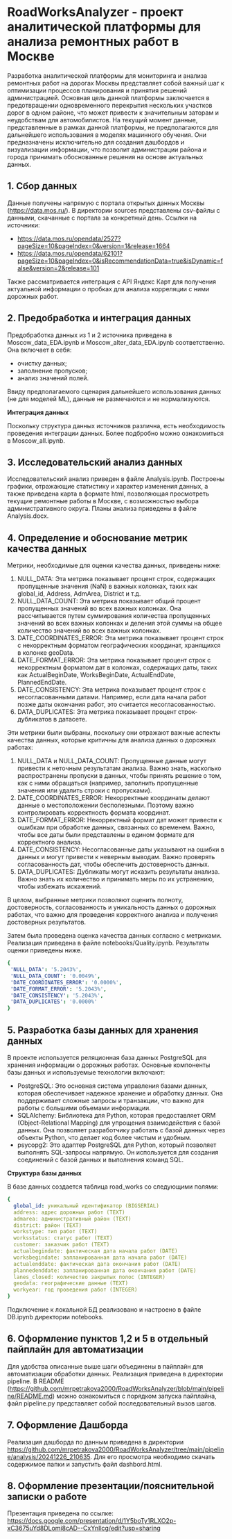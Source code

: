 # RoadWorksAnalyzer - проект аналитической платформы для анализа ремонтных работ в Москве
Разработка аналитической платформы для мониторинга и анализа ремонтных работ на дорогах Москвы представляет собой важный шаг к оптимизации процессов планирования и принятия решений администрацией. Основная цель данной платформы заключается в предотвращении одновременного перекрытия нескольких участков дорог в одном районе, что может привести к значительным заторам и неудобствам для автомобилистов. На текущий момент данные, представленные в рамках данной платформы, не предполагаются для дальнейшего использования в моделях машинного обучения. Они предназначены исключительно для создания дашбордов и визуализации информации, что позволит администрации района и города принимать обоснованные решения на основе актуальных данных.

## 1. Сбор данных
Данные получены напрямую с портала открытых данных Москвы (https://data.mos.ru/). В директории sources представлены csv-файлы с данными, скачанные с портала за конкретный день.
Ссылки на источники:
- https://data.mos.ru/opendata/2527?pageSize=10&pageIndex=0&version=1&release=1664
- https://data.mos.ru/opendata/62101?pageSize=10&pageIndex=0&isRecommendationData=true&isDynamic=false&version=2&release=101

Также рассматривается интеграция с API Яндекс Карт для получения актуальной информации о пробках для анализа корреляции с ними дорожных работ.

## 2. Предобработка и интеграция данных
Предобработка данных из 1 и 2 источника приведена в Moscow_data_EDA.ipynb и Moscow_alter_data_EDA.ipynb соответственно.
Она включает в себя:
- очистку данных;
- заполнение пропусков;
- анализ значений полей.
  
Ввиду предполагаемого сценария дальнейшего использования данных (не для моделей ML), данные не размечаются и не нормализуются.

**Интеграция данных**

Поскольку структура данных источников различна, есть необходимость проведения интеграции данных. Более подбробно можно ознакомиться в Moscow_all.ipynb.

## 3. Исследовательский анализ данных
Исследовательский анализ приведен в файле Analysis.ipynb. Построены графики, отражающие статистику и характер изменения данных, а также приведена карта в формате html, позволяющая просмотреть текущие ремонтные работы в Москве, с возможностью выбора административного округа. Планы анализа приведены в файле Analysis.docx.

## 4. Определение и обоснование метрик качества данных
Метрики, необходимые для оценки качества данных, приведены ниже:

1. NULL_DATA: Эта метрика показывает процент строк, содержащих пропущенные значения (NaN) в важных колонках, таких как global_id, Address, AdmArea, District и т.д.
2. NULL_DATA_COUNT: Эта метрика показывает общий процент пропущенных значений во всех важных колонках. Она рассчитывается путем суммирования количества пропущенных значений во всех важных колонках и деления этой суммы на общее количество значений во всех важных колонках.
3. DATE_COORDINATES_ERROR: Эта метрика показывает процент строк с некорректным форматом географических координат, хранящихся в колонке geoData.
4. DATE_FORMAT_ERROR: Эта метрика показывает процент строк с некорректным форматом дат в колонках, содержащих даты, таких как ActualBeginDate, WorksBeginDate, ActualEndDate, PlannedEndDate.
5. DATE_CONSISTENCY: Эта метрика показывает процент строк с несогласованными датами. Например, если дата начала работ позже даты окончания работ, это считается несогласованностью.
6. DATA_DUPLICATES: Эта метрика показывает процент строк-дубликатов в датасете.

Эти метрики были выбраны, поскольку они отражают важные аспекты качества данных, которые критичны для анализа данных о дорожных работах:

1. NULL_DATA и NULL_DATA_COUNT: Пропущенные данные могут привести к неточным результатам анализа. Важно знать, насколько распространены пропуски в данных, чтобы принять решение о том, как с ними обращаться (например, заполнить пропущенные значения или удалить строки с пропусками).
2. DATE_COORDINATES_ERROR: Некорректные координаты делают данные о местоположении бесполезными. Поэтому важно контролировать корректность формата координат.
3. DATE_FORMAT_ERROR: Некорректный формат дат может привести к ошибкам при обработке данных, связанных со временем. Важно, чтобы все даты были представлены в едином формате для корректного анализа.
4. DATE_CONSISTENCY: Несогласованные даты указывают на ошибки в данных и могут привести к неверным выводам. Важно проверять согласованность дат, чтобы обеспечить достоверность данных.
5. DATA_DUPLICATES: Дубликаты могут исказить результаты анализа. Важно знать их количество и принимать меры по их устранению, чтобы избежать искажений.
   
В целом, выбранные метрики позволяют оценить полноту, достоверность, согласованность и уникальность данных о дорожных работах, что важно для проведения корректного анализа и получения достоверных результатов.

Затем была проведена оценка качества данных согласно с метриками. Реализация приведена в файле notebooks/Quality.ipynb. Результаты оценки приведены ниже.
```yaml
{
 'NULL_DATA': '5.2043%',
 'NULL_DATA_COUNT': '0.0049%',
 'DATE_COORDINATES_ERROR': '0.0000%',
 'DATE_FORMAT_ERROR': '5.2043%',
 'DATE_CONSISTENCY': '5.2043%',
 'DATA_DUPLICATES': '0.0000%'
}
```

## 5. Разработка базы данных для хранения данных
В проекте используется реляционная база данных PostgreSQL для хранения информации о дорожных работах. Основные компоненты базы данных и используемые технологии включают:
* PostgreSQL: Это основная система управления базами данных, которая обеспечивает надежное хранение и обработку данных. Она поддерживает сложные запросы и транзакции, что важно для работы с большими объемами информации.
* SQLAlchemy: Библиотека для Python, которая предоставляет ORM (Object-Relational Mapping) для упрощения взаимодействия с базой данных. Она позволяет разработчику работать с базой данных через объекты Python, что делает код более чистым и удобным.
* psycopg2: Это адаптер PostgreSQL для Python, который позволяет выполнять SQL-запросы напрямую. Он используется для создания соединений с базой данных и выполнения команд SQL.

**Структура базы данных**

В базе данных создается таблица road_works со следующими полями:
```yaml
{
  global_id: уникальный идентификатор (BIGSERIAL)
  address: адрес дорожных работ (TEXT)
  admarea: административный район (TEXT)
  district: район (TEXT)
  workstype: тип работ (TEXT)
  worksstatus: статус работ (TEXT)
  customer: заказчик работ (TEXT)
  actualbegindate: фактическая дата начала работ (DATE)
  worksbegindate: запланированная дата начала работ (DATE)
  actualenddate: фактическая дата окончания работ (DATE)
  plannedenddate: запланированная дата окончания работ (DATE)
  lanes_closed: количество закрытых полос (INTEGER)
  geodata: географические данные (TEXT)
  workyear: год проведения работ (INTEGER)
}
```
Подключение к локальной БД реализовано и настроено в файле DB.ipynb директории notebooks.

## 6. Оформление пунктов 1,2 и 5 в отдельный пайплайн для автоматизации
Для удобства описанные выше шаги объединены в пайплайн для автоматизации обработки данных. Реализация приведена в директории pipeline. В README (https://github.com/mrpetrakova2000/RoadWorksAnalyzer/blob/main/pipeline/README.md) можно ознакомиться с порядком запуска пайплайна, файл pipeline.py представляет собой последовательный вызов шагов.  

## 7. Оформление Дашборда
Реализация дашборда по данным приведена в директории https://github.com/mrpetrakova2000/RoadWorksAnalyzer/tree/main/pipeline/analysis/20241226_210635. Для его просмотра необходимо скачать содержимое папки и запустить файл dashbord.html.

## 8. Оформление презентации/пояснительной записки о работе
Презентация приведена по ссылке: https://docs.google.com/presentation/d/1Y5boTy1RLXO2p-xC3675uYd8DLomi8cAD--CxYnIlcg/edit?usp=sharing
